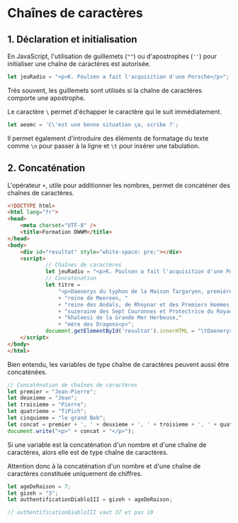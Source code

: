 # Chaînes de caractères

## 1\. Déclaration et initialisation

En JavaScript, l'utilisation de guillemets (`""`) ou d'apostrophes (`''`) pour initialiser une chaîne de caractères est autorisée.

```js
let jeuRadio = "<p>K. Poulsen a fait l'acquisition d'une Porsche</p>";
```

Très souvent, les guillemets sont utilisés si la chaîne de caractères comporte une apostrophe.

Le caractère `\` permet d'échapper le caractère qui le suit immédiatement.

```js
let aeomc = 'C\'est une bonne situation ça, scribe ?';
```

Il permet également d'introduire des éléments de formatage du texte comme `\n` pour passer à la ligne et `\t` pour insérer une tabulation.

## 2\. Concaténation

L'opérateur `+`, utile pour additionner les nombres, permet de concaténer des chaînes de caractères.

```html
<!DOCTYPE html>
<html lang="fr">
<head>
    <meta charset="UTF-8" />
    <title>Formation DWWM</title>
</head>
<body>
    <div id="resultat" style="white-space: pre;"></div>
    <script>
            // Chaînes de caractères
            let jeuRadio = "<p>K. Poulsen a fait l'acquisition d'une Porsche</p>";
            // Concaténation
            let titre =
                "<p>Daenerys du typhon de la Maison Targaryen, première du nom, "
                + "reine de Meereen, "
                + "reine des Andals, de Rhoynar et des Premiers Hommes,"
                + "suzeraine des Sept Couronnes et Protectrice du Royaume, "
                + "khaleesi de la Grande Mer Herbeuse,"
                + "mère des Dragons<p>";
            document.getElementById('resultat').innerHTML = "\tDaenerys : " + titre;
    </script>
</body>
</html>

```

Bien entendu, les variables de type chaîne de caractères peuvent aussi être concaténées.

```js
// Concaténation de chaînes de caractères
let premier = "Jean-Pierre";
let deuxieme = "Jean";
let troisieme = "Pierre";
let quatrieme = "TiPich";
let cinquieme = "le grand Bob";
let concat = premier + ', ' + deuxieme + ', ' + troisieme + ', ' + quatrieme + ' et ' + cinquieme + ' vont au bois !!';
document.write("<p>" + concat + "</p>");
```

Si une variable est la concaténation d'un nombre et d'une chaîne de caractères, alors elle est de type chaîne de caractères.

Attention donc à la concaténation d'un nombre et d'une chaîne de caractères constituée uniquement de chiffres.

```js
let ageDeRaison = 7;
let gizeh = "3";
let authentificationDiabloIII = gizeh + ageDeRaison;

// authentificationDiabloIII vaut 37 et pas 10
```
